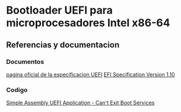 # Bootloader UEFI para microprocesadores Intel x86-64



## Referencias y documentacion

### Documentos

[pagina oficial de la especificacion UEFI](https://uefi.org/uefi)
[EFI Specification Version 1.10](https://www.intel.com/content/dam/www/public/us/en/zip/efi-110.zip)

### Codigo

[Simple Assembly UEFI Application - Can't Exit Boot Services](https://forum.osdev.org/viewtopic.php?t=33666)
	




